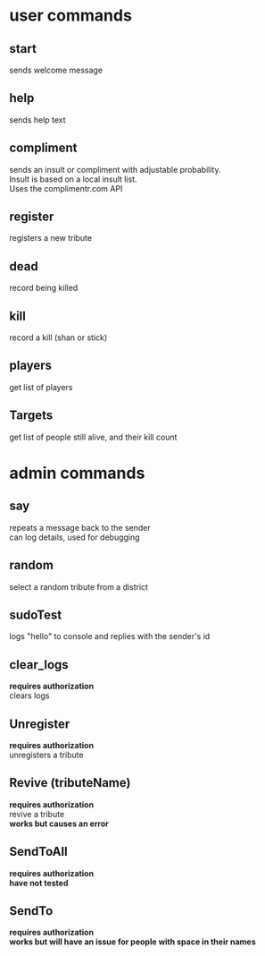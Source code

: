 # user commands  
  
## start  
sends welcome message  
## help  
sends help text  
## compliment  
sends an insult or compliment with adjustable probability.  
Insult is based on a local insult list.  
Uses the complimentr.com API
## register
registers a new tribute
## dead
record being killed
## kill  
record a kill (shan or stick)
## players
get list of players
## Targets  
get list of people still alive, and their kill count  
  
  
# admin commands  
## say  
repeats a message back to the sender  
can log details, used for debugging
## random
select a random tribute from a district
## sudoTest
logs "hello" to console and replies with the sender's id
## clear_logs  
**requires authorization**  
clears logs  
## Unregister
**requires authorization**  
unregisters a tribute  
## Revive (tributeName)
**requires authorization**  
revive a tribute  
**works but causes an error**  
## SendToAll
**requires authorization**  
**have not tested**  
## SendTo
**requires authorization**  
**works but will have an issue for people with space in their names**